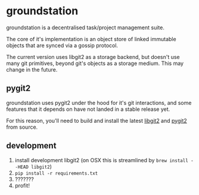 groundstation
=============

groundstation is a decentralised task/project management suite.

The core of it's implementation is an object store of linked immutable objects
that are synced via a gossip protocol.

The current version uses libgit2 as a storage backend, but doesn't use many git
primitives, beyond git's objects as a storage medium. This may change in the
future.

pygit2
------

groundstation uses pygit2 under the hood for it's git interactions, and some
features that it depends on have not landed in a stable release yet.

For this reason, you'll need to build and install the latest [libgit2](1) and
[pygit2](2) from source.

development
-----------

1. install development libgit2 (on OSX this is streamlined by `brew install --HEAD libgit2`)
2. `pip install -r requirements.txt`
3. ???????
4. profit!

[1]:http://libgit2.github.com/
[2]:https://github.com/libgit2/pygit2#building-on-nix-including-os-x
